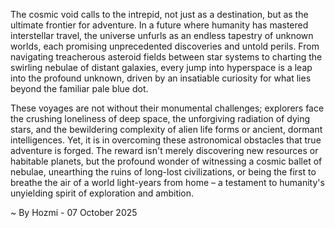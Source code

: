 
The cosmic void calls to the intrepid, not just as a destination, but as the ultimate frontier for adventure. In a future where humanity has mastered interstellar travel, the universe unfurls as an endless tapestry of unknown worlds, each promising unprecedented discoveries and untold perils. From navigating treacherous asteroid fields between star systems to charting the swirling nebulae of distant galaxies, every jump into hyperspace is a leap into the profound unknown, driven by an insatiable curiosity for what lies beyond the familiar pale blue dot.

These voyages are not without their monumental challenges; explorers face the crushing loneliness of deep space, the unforgiving radiation of dying stars, and the bewildering complexity of alien life forms or ancient, dormant intelligences. Yet, it is in overcoming these astronomical obstacles that true adventure is forged. The reward isn't merely discovering new resources or habitable planets, but the profound wonder of witnessing a cosmic ballet of nebulae, unearthing the ruins of long-lost civilizations, or being the first to breathe the air of a world light-years from home – a testament to humanity's unyielding spirit of exploration and ambition.

~ By Hozmi - 07 October 2025

